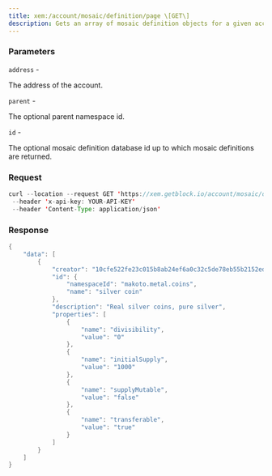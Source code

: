 ```yaml
---
title: xem:/account/mosaic/definition/page \[GET\]
description: Gets an array of mosaic definition objects for a given account address.The parent parameter is optional. If supplied, only mosaic definitionsfor the given parent namespace are returned. The id parameter isoptional and allows retrieving mosaic definitions in batches of 25mosaic definitions.
---
```


### Parameters


`address` -

The address of the account.

`parent` -

The optional parent namespace id.

`id` -

The optional mosaic definition database id up to which mosaic
definitions are returned.

### Request

``` java
curl --location --request GET 'https://xem.getblock.io/account/mosaic/definition/page?address=NC4T246ALCPNBTAOCSC5EAVFMDFBOACSQAF6WKHV'
 --header 'x-api-key: YOUR-API-KEY' 
 --header 'Content-Type: application/json'
```

###  Response

``` java
{
    "data": [
        {
            "creator": "10cfe522fe23c015b8ab24ef6a0c32c5de78eb55b2152ed07b6a092121187100",
            "id": {
                "namespaceId": "makoto.metal.coins",
                "name": "silver coin"
            },
            "description": "Real silver coins, pure silver",
            "properties": [
                {
                    "name": "divisibility",
                    "value": "0"
                },
                {
                    "name": "initialSupply",
                    "value": "1000"
                },
                {
                    "name": "supplyMutable",
                    "value": "false"
                },
                {
                    "name": "transferable",
                    "value": "true"
                }
            ]
        }
    ]
}
```

